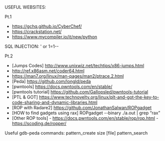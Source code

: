 USEFUL WEBSITES:

Pt.1
- https://gchq.github.io/CyberChef/
- https://crackstation.net/
- https://www.mycompiler.io/it/new/python

SQL INJECTION: ' or 1=1--


Pt.2


- [Jumps Codes] http://www.unixwiz.net/techtips/x86-jumps.html
- http://ref.x86asm.net/coder64.html
- https://man7.org/linux/man-pages/man2/ptrace.2.html
- [Peda] https://github.com/longld/peda
- [pwntools] https://docs.pwntools.com/en/stable/
- [pwntools tutorial] https://github.com/Gallopsled/pwntools-tutorial
- [PTL & GOT] https://www.technovelty.org/linux/plt-and-got-the-key-to-code-sharing-and-dynamic-libraries.html
- [ROP with Radare2] https://github.com/JonathanSalwan/ROPgadget
- [HOW to find gadgets using rax] ROPgadget --binary ./a.out | grep “rax”
- [Other ROP tools] - https://docs.pwntools.com/en/stable/rop/rop.html
                    - https://scoding.de/ropper/
  
Useful gdb-peda commands:
pattern_create size [file]
pattern_search
